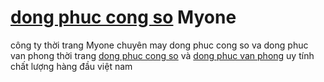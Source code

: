 <a href="http://quanaodongphuc.vn/dong-phuc-cong-so">dong phuc cong so</a> Myone
==============

công ty thời trang Myone chuyên may dong phuc cong so va dong phuc van phong
thời trang <a href="http://quanaodongphuc.vn/dong-phuc-cong-so">dong phuc cong so</a> và <a href="http://quanaodongphuc.vn">dong phuc van phong</a> uy tính chất lượng hàng đầu việt nam
